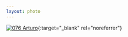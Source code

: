 ```yaml
---
layout: photo
---
```


[![076 Arturo](https://c2.staticflickr.com/6/5812/21202398796_dbdb346c26_c.jpg)](https://www.flickr.com/photos/131440297@N08/21202398796/){:target="_blank" rel="noreferrer"}
